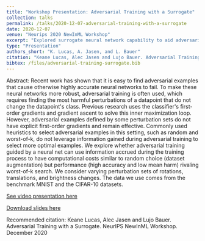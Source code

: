 ```yaml
---
title: "Workshop Presentation: Adversarial Training with a Surrogate"
collection: talks
permalink: /talks/2020-12-07-adversarial-training-with-a-surrogate
date: 2020-12-07
venue: "Neurips 2020 NewInML Workshop"
excerpt: "Explored surrogate neural network capability to aid adversarial training for hard to differentiate perturbations"
type: "Presentation"
authors_short: "K. Lucas, A. Jasen, and L. Bauer"
citation: "Keane Lucas, Alec Jasen and Lujo Bauer. Adversarial Training with a Surrogate. NeurIPS NewInML Workshop. December 2020"
bibtex: /files/adversarial-training-surrogate.bib
---
```

Abstract:
Recent work has shown that it is easy to find adversarial examples that cause otherwise highly accurate neural networks to fail. To make these neural networks more robust, adversarial training is often used, which requires finding the most harmful perturbations of a datapoint that do not change the datapoint's class. Previous research uses the classifier's first-order gradients and gradient ascent to solve this inner maximization loop. However, adversarial examples defined by some perturbation sets do not have explicit first-order gradients and remain effective. Commonly used heuristics to select adversarial examples in this setting, such as random and worst-of-k, do not leverage information gained during adversarial training to select more optimal examples. We explore whether adversarial training guided by a neural net can use information accrued during the training process to have computational costs similar to random choice (dataset augmentation) but performance (high accuracy and low mean harm) rivaling worst-of-k search. We consider varying perturbation sets of rotations, translations, and brightness changes. The data we use comes from the benchmark MNIST and the CIFAR-10 datasets.

[See video presentation here](https://youtu.be/NQM0_7q6F5I)

[Download slides here](/files/adversarial-training-surrogate-slides.pdf)

Recommended citation: Keane Lucas, Alec Jasen and Lujo Bauer. Adversarial Training with a Surrogate. NeurIPS NewInML Workshop. December 2020